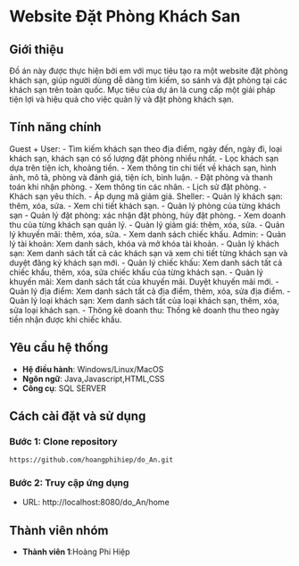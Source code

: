# Website Đặt Phòng Khách San

## Giới thiệu
Đồ án này được thực hiện bởi em với mục tiêu tạo ra một website đặt phòng khách sạn, giúp người dùng dễ dàng tìm kiếm, so sánh và đặt phòng tại các khách sạn trên toàn quốc.
Mục tiêu của dự án là cung cấp một giải pháp tiện lợi và hiệu quả cho việc quản lý và đặt phòng khách sạn.

## Tính năng chính
  Guest + User:
    - Tìm kiếm khách sạn theo địa điểm, ngày đến, ngày đi, loại khách sạn, khách sạn có số lượng đặt phòng nhiều nhất.
    - Lọc khách sạn dựa trên tiện ích, khoảng tiền.
    - Xem thông tin chi tiết về khách sạn, hình ảnh, mô tả, phòng và đánh giá, tiện ích, bình luận.
    - Đặt phòng và thanh toán khi nhận phòng.
    - Xem thông tin các nhân.
    - Lịch sử đặt phòng.
    - Khách sạn yêu thích.
    - Áp dụng mã giảm giá.
  Sheller:
    - Quản lý khách sạn: thêm, xóa, sửa.
    - Xem chi tiết khách sạn.
    - Quản lý phòng của từng khách sạn
    - Quản lý đặt phòng: xác nhận đặt phòng, hủy đặt phòng.
    - Xem doanh thu của từng khách sạn quản lý.
    - Quản lý giảm giá: thêm, xóa, sửa.
    - Quản lý khuyến mãi: thêm, xóa, sửa.
    - Xem danh sách chiếc khấu.
  Admin:
    - Quản lý tài khoản: Xem danh sách, khóa và mở khóa tài khoản.
    - Quản lý khách sạn: Xem danh sách tất cả các khách sạn và xem chi tiết từng khách sạn và duyệt đăng ký khách sạn mới.
    - Quản lý chiếc khấu: Xem danh sách tất cả chiếc khấu, thêm, xóa, sửa chiếc khấu của từng khách sạn.
    - Quản lý khuyến mãi: Xem danh sách tất của khuyến mãi. Duyệt khuyến mãi mới.
    - Quản lý địa điểm: Xem danh sách tất cả địa điểm, thêm, xóa, sửa địa điểm.
    - Quản lý loại khách sạn: Xem danh sách tất của loại khách sạn, thêm, xóa, sửa loại khách sạn.
    - Thông kê doanh thu: Thống kê doanh thu theo ngày tiền nhận được khi chiếc khấu.
    
## Yêu cầu hệ thống
- **Hệ điều hành**: Windows/Linux/MacOS
- **Ngôn ngữ**: Java,Javascript,HTML,CSS
- **Công cụ**: SQL SERVER

## Cách cài đặt và sử dụng

### Bước 1: Clone repository
```bash
https://github.com/hoangphihiep/do_An.git
```
### Bước 2: Truy cập ứng dụng
- URL: http://localhost:8080/do_An/home

## Thành viên nhóm
- **Thành viên 1**:Hoàng Phi Hiệp

